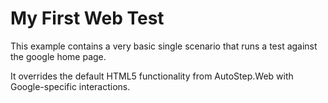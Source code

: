 # My First Web Test

This example contains a very basic single scenario that runs a test against the google home page.

It overrides the default HTML5 functionality from AutoStep.Web with Google-specific interactions.